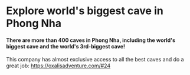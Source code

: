# Explore world's biggest cave in Phong Nha

#### There are more than 400 caves in Phong Nha, including the world's biggest cave and the world's 3rd-biggest cave!

This company has almost exclusive access to all the best caves and do a great job: https://oxalisadventure.com/#24